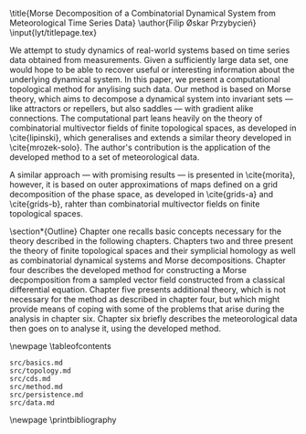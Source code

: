 \title{Morse Decomposition of a Combinatorial Dynamical System from Meteorological Time Series Data}
\author{Filip Øskar Przybycień}
\input{lyt/titlepage.tex}

We attempt to study dynamics of real-world systems based on time series data obtained from measurements. Given a sufficiently large data set, one would hope to be able to recover useful or interesting information about the underlying dynamical system. In this paper, we present a computational topological method for anylising such data. Our method is based on Morse theory, which aims to decompose a dynamical system into invariant sets — like attractors or repellers, but also saddles — with gradient alike connections. The computational part leans heavily on the theory of combinatorial multivector fields of finite topological spaces, as developed in \cite{lipinski}, which generalises and extends a similar theory developed in \cite{mrozek-solo}. The author's contribution is the application of the developed method to a set of meteorological data.

A similar approach — with promising results — is presented in \cite{morita}, however, it is based on outer approximations of maps defined on a grid decomposition of the phase space, as developed in \cite{grids-a} and \cite{grids-b}, rahter than combinatorial multivector fields on finite topological spaces.

\section*{Outline}
Chapter one recalls basic concepts necessary for the theory described in the following chapters. Chapters two and three present the theory of finite topological spaces and their symplicial homology as well as combinatorial dynamical systems and Morse decompositions. Chapter four describes the developed method for constructing a Morse decpomposition from a sampled vector field constructed from a classical differential equation. Chapter five presents additional theory, which is not necessary for the method as described in chapter four, but which might provide means of coping with some of the problems that arise during the analysis in chapter six. Chapter six briefly describes the meteorological data then goes on to analyse it, using the developed method.

\newpage
\tableofcontents

```include
src/basics.md
src/topology.md
src/cds.md
src/method.md
src/persistence.md
src/data.md
```

\newpage
\printbibliography
